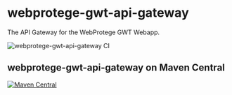 # webprotege-gwt-api-gateway
The API Gateway for the WebProtege GWT Webapp.

![webprotege-gwt-api-gateway CI](https://github.com/protegeproject/webprotege-gwt-api-gateway/actions/workflows/ci.yaml/badge.svg)

## webprotege-gwt-api-gateway on Maven Central

[![Maven Central](https://maven-badges.herokuapp.com/maven-central/edu.stanford.protege/webprotege-gwt-api-gateway/badge.svg)](https://maven-badges.herokuapp.com/maven-central/edu.stanford.protege/webprotege-gwt-api-gateway)
